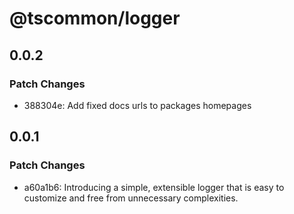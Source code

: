 # @tscommon/logger

## 0.0.2

### Patch Changes

- 388304e: Add fixed docs urls to packages homepages

## 0.0.1

### Patch Changes

- a60a1b6: Introducing a simple, extensible logger that is easy to customize and free from unnecessary complexities.
